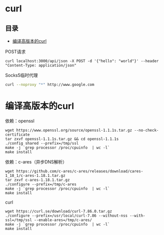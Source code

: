 # curl

## 目录

-   [编译高版本的curl](#编译高版本的curl)

POST请求

```纯文本
curl localhost:3000/api/json -X POST -d '{"hello": "world"}' --header "Content-Type: application/json"
```

Socks5临时代理

```bash
curl --noproxy "*" http://www.google.com
```

# 编译高版本的curl

依赖：openssl

```纯文本
wget https://www.openssl.org/source/openssl-1.1.1s.tar.gz --no-check-certificate
tar zxvf openssl-1.1.1s.tar.gz && cd openssl-1.1.1s
./config shared --prefix=/tmp/ssl
make -j `grep processor /proc/cpuinfo  | wc -l`
make install
```

依赖：c-ares（异步DNS解析）

```纯文本
wget https://github.com/c-ares/c-ares/releases/download/cares-1_18_1/c-ares-1.18.1.tar.gz
tar zxvf c-ares-1.18.1.tar.gz
./configure --prefix=/tmp/c-ares
make -j `grep processor /proc/cpuinfo  | wc -l`
make install
```

curl

```纯文本
wget https://curl.se/download/curl-7.86.0.tar.gz
./configure --prefix=/usr/local/curl-7.86 --without-nss --with-ssl=/tmp/ssl --enable-ares=/tmp/c-ares/
make -j `grep processor /proc/cpuinfo  | wc -l`
make install
```
